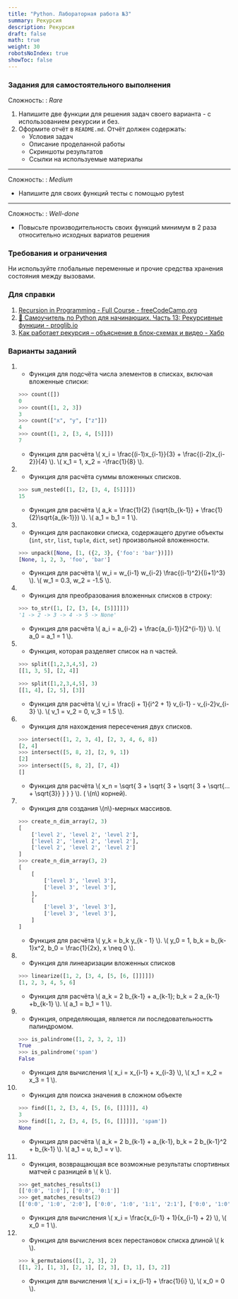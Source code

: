 ```yaml
---
title: "Python. Лабораторная работа №3"
summary: Рекурсия
description: Рекурсия
draft: false
math: true
weight: 30
robotsNoIndex: true
showToc: false
---
```


### Задания для самостоятельного выполнения

Сложность:
: *Rare*

1. Напишите две функции для решения задач своего варианта - с использованием рекурсии и без.
2. Оформите отчёт в `README.md`. Отчёт должен содержать:
    * Условия задач
    * Описание проделанной работы
    * Скриншоты результатов
    * Ссылки на используемые материалы

---

Сложность:
: *Medium*  

* Напишите для своих функций тесты с помощью pytest

---

Сложность:
: *Well-done* 
* Повысьте производительность своих функций минимум в 2 раза относительно исходных вариатов решения


### Требования и ограничения

Ни используйте глобальные переменные и прочие средства хранения состояния между вызовами.


### Для справки

1. [Recursion in Programming - Full Course - freeCodeCamp.org](https://youtu.be/IJDJ0kBx2LM)
2. [🐍 Самоучитель по Python для начинающих. Часть 13: Рекурсивные функции - proglib.io](https://proglib.io/p/samouchitel-po-python-dlya-nachinayushchih-chast-13-rekursivnye-funkcii-2023-01-23)
3. [Как работает рекурсия – объяснение в блок-схемах и видео - Хабр](https://habr.com/ru/articles/337030/)

### Варианты заданий

1. 
    * Функция для подсчёта числа элементов в списках, включая вложенные списки:
    ```python
    >>> count([])
    0
    >>> count([1, 2, 3])
    3
    >>> count(["x", "y", ["z"]])
    4
    >>> count([1, 2, [3, 4, [5]]])
    7
    ```

    * Функция для расчёта \\( x_i = \frac{(i-1)x_{i-1}}{3} + \frac{(i-2)x_{i-2}}{4} \\). \\( x_1 = 1, x_2 = -\frac{1}{8} \\).

2.
    * Функция для расчёта суммы вложенных списков.
    ```python
    >>> sum_nested([1, [2, [3, 4, [5]]]])
    15
    ```

    * Функция для расчёта \\( a_k = \frac{1}{2} (\sqrt{b_{k-1}} + \frac{1}{2}\sqrt{a_{k-1}}) \\). \\( a_1 = b_1 = 1 \\).

3.
    * Функция для распаковки списка, содержащего другие объекты (`int`, `str`, `list`, `tuple`, `dict`, `set`) произвольной вложенности.

    ```python
    >>> unpack([None, [1, ({2, 3}, {'foo': 'bar'})]])
    [None, 1, 2, 3, 'foo', 'bar']
    ```

    * Функция для расчёта \\( w_i = w_{i-1} w_{i-2} \frac{(i-1)^2}{(i+1)^3} \\). \\( w_1 = 0.3, w_2 = -1.5  \\).

4. 
    * Функция для преобразования вложенных списков в строку:
    ```python
    >>> to_str([1, [2, [3, [4, [5]]]]])
    '1 -> 2 -> 3 -> 4 -> 5 -> None'
    ```

    * Функция для расчёта \\( a_i = a_{i-2} + \frac{a_{i-1}}{2^{i-1}} \\). \\( a_0 = a_1 = 1 \\).

5.
    * Функция, которая разделяет список на n частей.
    ```python
    >>> split([1,2,3,4,5], 2)
    [[1, 3, 5], [2, 4]]

    >>> split([1,2,3,4,5], 3)
    [[1, 4], [2, 5], [3]]
    ```
    
    * Функция для расчёта \\( v_i = \frac{i + 1}{i^2 + 1} v_{i-1} - v_{i-2}v_{i-3} \\). \\( v_1 = v_2 = 0, v_3 = 1.5 \\).

6. 
    * Функция для нахождения пересечения двух списков.
    ```python
    >>> intersect([1, 2, 3, 4], [2, 3, 4, 6, 8])
    [2, 4]
    >>> intersect([5, 8, 2], [2, 9, 1])
    [2]
    >>> intersect([5, 8, 2], [7, 4])
    []
    ```
    
    * Функция для расчёта \\( x_n = \sqrt{ 3 + \sqrt{ 3 + \sqrt{ 3 + \sqrt{... + \sqrt{3}} } } } \\). ( \\(n\\) корней).

7. 
    * Функция для создания \\(n\\)-мерных массивов.
    ```python
    >>> create_n_dim_array(2, 3)
    [
        ['level 2', 'level 2', 'level 2'],
        ['level 2', 'level 2', 'level 2'],
        ['level 2', 'level 2', 'level 2']
    ]
    >>> create_n_dim_array(3, 2)
    [
        [
            ['level 3', 'level 3'],
            ['level 3', 'level 3'],
        ], 
        [
            ['level 3', 'level 3'],
            ['level 3', 'level 3'],
        ]
    ]
    ```

    * Функция для расчёта \\( y_k = b_k y_{k - 1} \\).
    \\( y_0 = 1, b_k = b_{k-1}x^2, b_0 = \frac{1}{2x}, x \neq 0 \\).

8. 
    * Функция для линеаризации вложенных списков
    ```python
    >>> linearize([1, 2, [3, 4, [5, [6, []]]]])
    [1, 2, 3, 4, 5, 6]
    ```

    * Функция для расчёта \\( a_k = 2 b_{k-1} + a_{k-1}; b_k = 2 a_{k-1} +b_{k-1} \\). \\( a_1 = b_1 = 1 \\).
    
9.
    * Функция, определяющая, является ли последовательностть палиндромом.
    ```python
    >>> is_palindrome([1, 2, 3, 2, 1])
    True
    >>> is_palindrome('spam')
    False
    ```

    * Функция для вычисления \\( x_i = x_{i-1} + x_{i-3} \\), \\( x_1 = x_2 = x_3 = 1 \\).
    
10.
    * Функция для поиска значения в сложном объекте
    ```python
    >>> find([1, 2, [3, 4, [5, [6, []]]]], 4)
    3
    >>> find([1, 2, [3, 4, [5, [6, []]]]], 'spam'])
    None
    ```

    * Функция для расчёта \\( a_k = 2 b_{k-1} + a_{k-1}, b_k = 2 b_{k-1}^2 + b_{k-1} \\). \\( a_1 = u, b_1 = v \\).
    
    
11. 
    * Функция, возвращающая все возможные результаты спортивных матчей с разницей в \\( k \\).

    ```python
    >>> get_matches_results(1)
    [['0:0', '1:0'], ['0:0', '0:1']]
    >>> get_matches_results(2)
    [['0:0', '1:0', '2:0'], ['0:0', '1:0', '1:1', '2:1'], ['0:0', '1:0', '1:1', '1:2'], ['0:0', '0:1', '1:1', '2:1'], ['0:0', '0:1', '1:1', '1:2'], ['0:0', '0:1', '0:2']]
    ```

    * Функция для вычисления \\( x_i = \frac{x_{i-1} + 1}{x_{i-1} + 2} \\), \\( x_0 = 1 \\).

12. 
    * Функция для вычисления всех перестановок списка длиной \\( k \\).
    ```python
    >>> k_permutaions([1, 2, 3], 2)
    [[1, 2], [1, 3], [2, 1], [2, 3], [3, 1], [3, 2]]
    ```
    
    * Функция для вычисления \\( x_i = i x_{i-1} + \frac{1}{i} \\), \\( x_0 = 0 \\).
